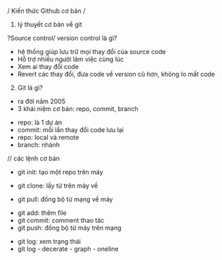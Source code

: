 / Kiến thức Github cơ bản /

1. lý thuyết cơ bản về git

?Source control/ version control là gì?

+ hệ thống giúp lưu trữ mọi thay đổi của source code
+ Hỗ trợ nhiều người làm việc cùng lúc
+ Xem ai thay đổi code
+ Revert các thay đổi, đưa code về version cũ hơn, không lo mất code

2. Git là gì?

+ ra đời năm 2005
+ 3 khái niệm cơ bản: repo, commit, branch

* repo: là 1 dự án 
* commit: mỗi lần thay đổi code lưu lại 
* repo: local và remote
* branch: nhánh

// các lệnh cơ bản 

+ git init: tạo một repo trên máy

+ git clone: lấy từ trên máy về

+ git pull: đồng bộ từ mạng về máy

* git add: thêm file
* git commit: comment thao tác
* git push: đồng bộ từ máy trên mạng

- git log: xem trạng thái
- git log - decerate - graph - oneline




